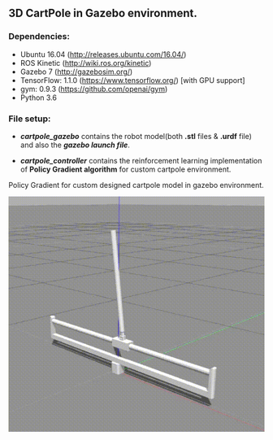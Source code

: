 ## 3D CartPole in Gazebo environment.

### Dependencies:
- Ubuntu 16.04 (http://releases.ubuntu.com/16.04/)
- ROS Kinetic (http://wiki.ros.org/kinetic)
- Gazebo 7 (http://gazebosim.org/)
- TensorFlow: 1.1.0 (https://www.tensorflow.org/) [with GPU support] 
- gym: 0.9.3 (https://github.com/openai/gym)
- Python 3.6

### File setup:
- ***cartpole_gazebo*** contains the robot model(both **.stl** files & **.urdf** file) and also the ***gazebo launch file***.

- ***cartpole_controller*** contains the reinforcement learning implementation of ****Policy Gradient algorithm**** for custom cartpole environment.

Policy Gradient for custom designed cartpole model in gazebo environment.
<p align= "center">
  <img src="/images/pg2.gif/">
</p>

 
